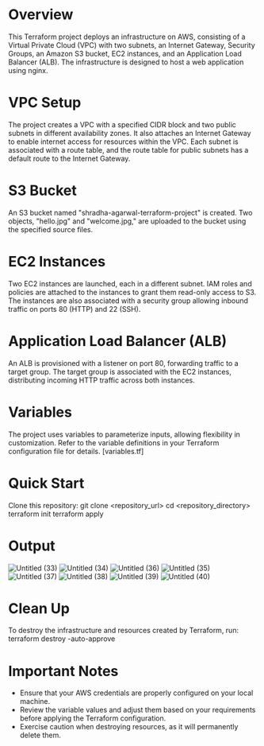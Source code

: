 # Overview
This Terraform project deploys an infrastructure on AWS, consisting of a Virtual Private Cloud (VPC) with two subnets, an Internet Gateway, 
Security Groups, an Amazon S3 bucket, EC2 instances, and an Application Load Balancer (ALB). The infrastructure is designed to host a web application using nginx.

# VPC Setup
The project creates a VPC with a specified CIDR block and two public subnets in different availability zones.
It also attaches an Internet Gateway to enable internet access for resources within the VPC.
Each subnet is associated with a route table, and the route table for public subnets has a default route to the Internet Gateway.

# S3 Bucket
An S3 bucket named "shradha-agarwal-terraform-project" is created. Two objects, "hello.jpg" and "welcome.jpg," are uploaded to the bucket using the specified source files.

# EC2 Instances
Two EC2 instances are launched, each in a different subnet.
IAM roles and policies are attached to the instances to grant them read-only access to S3. 
The instances are also associated with a security group allowing inbound traffic on ports 80 (HTTP) and 22 (SSH).

# Application Load Balancer (ALB)
An ALB is provisioned with a listener on port 80, forwarding traffic to a target group. 
The target group is associated with the EC2 instances, distributing incoming HTTP traffic across both instances.

# Variables
The project uses variables to parameterize inputs, allowing flexibility in customization.
Refer to the variable definitions in your Terraform configuration file for details. [variables.tf]

# Quick Start
Clone this repository:
git clone <repository_url>
cd <repository_directory>
terraform init
terraform apply

# Output
![Untitled (33)](https://github.com/shradha810/Terraform-AWS/assets/60320258/ff4f1bb7-21dd-4218-a95c-5da9c3f076cd)
![Untitled (34)](https://github.com/shradha810/Terraform-AWS/assets/60320258/573fbf65-45c6-4d9b-855c-fcdb86ad47b0)
![Untitled (36)](https://github.com/shradha810/Terraform-AWS/assets/60320258/fb1bce5a-b708-4346-b41d-e6bf749d32d4)
![Untitled (35)](https://github.com/shradha810/Terraform-AWS/assets/60320258/7dd96f57-91ca-435f-a660-3a83ca541563)
![Untitled (37)](https://github.com/shradha810/Terraform-AWS/assets/60320258/96890dae-ee8a-46fe-9b1c-4f2ee38c0bed)
![Untitled (38)](https://github.com/shradha810/Terraform-AWS/assets/60320258/8c939f6d-a766-45a3-b221-42c5ff1985f1)
![Untitled (39)](https://github.com/shradha810/Terraform-AWS/assets/60320258/c68dea29-d156-4b25-a309-6b812bb883ba)
![Untitled (40)](https://github.com/shradha810/Terraform-AWS/assets/60320258/ee06e047-8c54-46d4-94ed-0f894478dbf5)


# Clean Up
To destroy the infrastructure and resources created by Terraform, run:
terraform destroy -auto-approve

# Important Notes
- Ensure that your AWS credentials are properly configured on your local machine.
- Review the variable values and adjust them based on your requirements before applying the Terraform configuration.
- Exercise caution when destroying resources, as it will permanently delete them.
